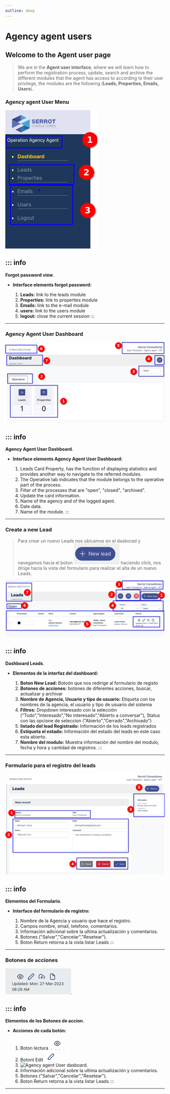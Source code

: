 ```yaml
---
outline: deep
---
```


# Agency agent users

## Welcome to the Agent user page

>We are in the **Agent user interface**, where we will learn how to perform the registration process, update, search and archive the different modules that the agent has access to according to their user privilege, the modules are the following (**Leads, Properties, Emails, Users**).

### Agency agent User Menu

![Agency agent User Menu](images/../public/images/Modulos/Users/Agent-agent/menu-agency-agent1.png " Agency Agent User Menu")

::: info <Badge type="info" text="INFO" />
---

**Forgot password view**.
* **Interface elements forgot password:**

  
    1. **Leads:** link to the leads module
    2. **Properties:** link to properties module
    3. **Emails:** link to the e-mail module
    4. **users:** link to the users module
    5. **logout:** close the current session
:::

---

### Agency Agent User Dashboard

![Agency agent User dasboard](images/../public/images/Modulos/Users/Agent-agent/dashboardagencyagent1.png " Agency Agent User Menu")


::: info <Badge type="info" text="INFO" />
---

**Agency Agent User Dashboard**.
* **Interface elements Agency Agent User Dashboard:**

  
    1. Leads Card Property, has the function of displaying statistics and provides another way to navigate to the referred modules.
    2.  The Operative tab indicates that the module belongs to the operative part of the process.
    3. Filter of the processes that are "open", "closed", "archived".
    4. Update the card information.
    5. Name of the agency and of the logged agent.
    6. Date data.
    7. Name of the module.
:::

---
### Create a new Lead

>Para crear un nuevo Leads nos ubicamos en el dasborad y navegamos hacia el boton ![Agency agent User dasboard](images/../public/images/Modulos/Users/Agent-agent/buttonnewleads.png " New Lead") haciendo click, nos dirige hacia la vista del formulario para realizar el alta de un nuevo Leads.

![Agency agent User dasboard](images/../public/images/Modulos/Users/Agent-agent/dashboardagencyagentnewleads2.png " Agency Agent User Menu")

::: info <Badge type="info" text="INFO" />
---

**Dashboard Leads**.
* **Elementos de la interfaz del dashboard:**

  
    1. **Boton New Lead:** Botoón que nos redirige al formulario de registo
    2. **Botones de acciones:** botones de diferentes acciones, buscar, actualizar y archivar
    3. **Nombre de Agencia, Usuario y tipo de usuario:** Etiqueta con los nombres de la agencia, el usuario y tipo de usuario del sistema
    4. **Filtros:** Dropdown interesado con la selección ("Todo","Interesado","No interesado","Abierto a conversar"), Status con las opcione de seleccion ("Abierto","Cerrado","Archivado")
    5. **listado del lead Registrado:** Información de los leads registrados
    6. **Estiqueta el estado:** Información del estado del leads en este caso esta abierto.
    7. **Nombre del modulo:** Muestra información del nombre del modulo, fecha y hora y cantidad de registros.
:::

---

### Formulario para el registro del leads

![Agency agent User dasboard](images/../public/images/Modulos/Users/Agent-agent/formregisterleads.png "Lead register form")


::: info <Badge type="info" text="INFO" />
---

**Elementos del Formulario**.
* **Interface del formulario de registro:**

  
    1. Nombre de la Agencia y usuario que hace el registro.
    2. Campos nombre, email, telefono, comentarios.
    3. Información adicional sobre la ultima actualización y comentarios.
    4. Botones ("Salvar","Cancelar","Resetear").
    5. Boton Return retorna a la vista listar Leads 
:::

---

### Botones de acciones

![Agency agent User dasboard](images/../public/images/Modulos/Users/Agent-agent/buttonactions.png "Actions Buttons").



::: info <Badge type="info" text="INFO" />
---

**Elementos de los Botones de accion**.
* **Acciones de cada botón:**

  
    1. Boton lectura  ![Agency agent User dasboard](images/../public/images/Modulos/Users/Agent-agent/eyes.png)
    2.  Botont Edit ![Agency agent User dasboard](images/../public/images/Modulos/Users/Agent-agent/pencil.png )
    3.  ![Agency agent User dasboard](images/../public/images/Modulos/Users/Agent-agent/up.png).
    5. Información adicional sobre la ultima actualización y comentarios.
    6. Botones ("Salvar","Cancelar","Resetear").
    7. Boton Return retorna a la vista listar Leads 
:::

---

